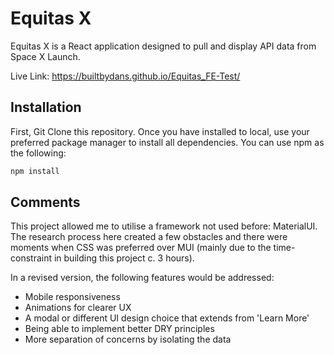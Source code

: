 # Equitas X

Equitas X is a React application designed to pull and display API data from Space X Launch.

Live Link: https://builtbydans.github.io/Equitas_FE-Test/

## Installation

First, Git Clone this repository. Once you have installed to local, use your preferred package manager to install all dependencies. You can use npm as the following:

```bash
npm install
```

## Comments

This project allowed me to utilise a framework not used before: MaterialUI. The research process here created a few obstacles and there were moments when CSS was preferred over MUI (mainly due to the time-constraint in building this project c. 3 hours).

In a revised version, the following features would be addressed:

- Mobile responsiveness
- Animations for clearer UX
- A modal or different UI design choice that extends from 'Learn More'
- Being able to implement better DRY principles
- More separation of concerns by isolating the data
